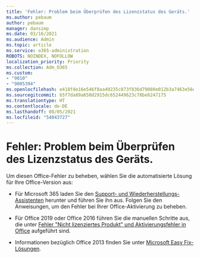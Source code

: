 ```yaml
---
title: 'Fehler: Problem beim Überprüfen des Lizenzstatus des Geräts.'
ms.author: pebaum
author: pebaum
manager: dansimp
ms.date: 03/16/2021
ms.audience: Admin
ms.topic: article
ms.service: o365-administration
ROBOTS: NOINDEX, NOFOLLOW
localization_priority: Priority
ms.collection: Adm_O365
ms.custom:
- "9810"
- "9005394"
ms.openlocfilehash: e418fde16e546f8aa49235c873f836d79080e012b3a7463e56d88d1641a0db7e
ms.sourcegitcommit: b5f7da89a650d2915dc652449623c78be6247175
ms.translationtype: HT
ms.contentlocale: de-DE
ms.lasthandoff: 08/05/2021
ms.locfileid: "54043727"
---
```

# <a name="error-there-was-a-problem-checking-this-devices-license-status"></a>Fehler: Problem beim Überprüfen des Lizenzstatus des Geräts.

Um diesen Office-Fehler zu beheben, wählen Sie die automatisierte Lösung für Ihre Office-Version aus:

- Für Microsoft 365 laden Sie den [Support- und Wiederherstellungs-Assistenten](https://aka.ms/SaRA-OfficeActivation-Chat) herunter und führen Sie ihn aus. Folgen Sie den Anweisungen, um den Fehler bei Ihrer Office-Aktivierung zu beheben.

- Für Office 2019 oder Office 2016 führen Sie die manuellen Schritte aus, die unter [Fehler "Nicht lizenziertes Produkt" und Aktivierungsfehler in Office](https://support.microsoft.com/office/0d23d3c0-c19c-4b2f-9845-5344fedc4380#bkmk_fixyourself) aufgeführt sind.

- Informationen bezüglich Office 2013 finden Sie unter [Microsoft Easy Fix-Lösungen](https://support.microsoft.com/topic/microsoft-easy-fix-solutions-have-been-discontinued-b0f4b5f9-3b5a-bd9e-d75d-d45e2f12e16c).
